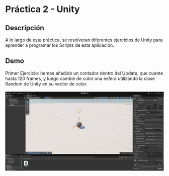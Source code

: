 # Práctica 2 - Unity


## Descripción

A lo largo de esta práctica, se resolveran diferentes ejercicios de Unity para aprender
a programar los Scripts de esta aplicación.

## Demo

Primer Ejercicio: hemos añadido un contador dentro del Update, que cuente hasta 120 frames, y luego
cambie de color una esfera utilizando la clase Random de Unity en su vector de color.

![Demo del proyecto](First%20Exercise.gif)


